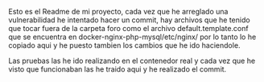 Esto es el Readme de mi proyecto, cada vez que he arreglado una vulnerabilidad he intentado hacer un commit, hay archivos que he tenido que tocar fuera de la carpeta foro como el archivo default.template.conf que se encuentra en docker-nginx-php-mysql/etc/nginx/ por lo tanto lo he copiado aqui y he puesto tambien los cambios que he ido haciendole.

Las pruebas las he ido realizando en el contenedor real y cada vez que he visto que funcionaban las he traido aqui y he realizado el commit.